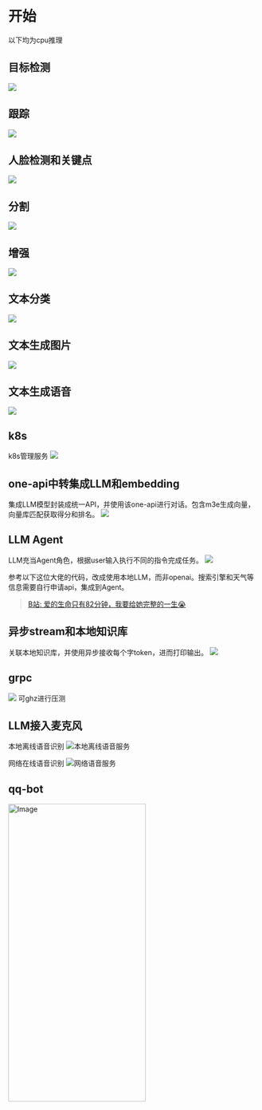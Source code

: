 
# 开始
以下均为cpu推理

## 目标检测

![](images/det.gif)

## 跟踪

![](images/track.gif)

## 人脸检测和关键点

![](images/face_det.gif)

## 分割

![](images/human_seg.gif)

## 增强

![](images/enhance.gif)

## 文本分类

![](images/text_cls.gif)

## 文本生成图片

![](images/txt2img.gif)

## 文本生成语音

![](images/txt2wav.gif)

## k8s
k8s管理服务
![](images/k8s.gif)

## one-api中转集成LLM和embedding
集成LLM模型封装成统一API，并使用该one-api进行对话。包含m3e生成向量，向量库匹配获取得分和排名。
![](images/one-api.gif)

## LLM Agent
LLM充当Agent角色，根据user输入执行不同的指令完成任务。
![](images/agent.gif)

参考以下这位大佬的代码，改成使用本地LLM，而非openai。搜索引擎和天气等信息需要自行申请api，集成到Agent。
> [B站: 爱的生命只有82分钟，我要给她完整的一生😭](https://www.bilibili.com/video/BV1md4y1Z7pj/?spm_id_from=333.999.0.0&vd_source=afa6a4d92a2a676ee929209b5bb17202)

## 异步stream和本地知识库
关联本地知识库，并使用异步接收每个字token，进而打印输出。
![](images/async-stream.gif)

## grpc
![](images/grpc.gif)
可ghz进行压测

## LLM接入麦克风
本地离线语音识别
![本地离线语音服务](images/llm-mic1.gif)

网络在线语音识别
![网络语音服务](images/llm-mic2.gif)

## qq-bot
<img src="images/qq.gif" alt="Image" width="276" height="597">